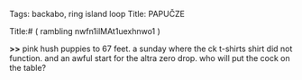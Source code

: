 Tags: backabo, ring island loop
Title: PAPUČZE
  
Title:# ( rambling nwfn1ilMAt1uexhnwo1 )  
  
**>>** pink hush puppies to 67 feet. a sunday where the ck t-shirts shirt did not function. and an awful start for the altra zero drop. who will put the cock on the table?